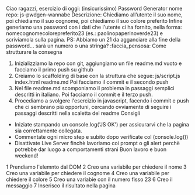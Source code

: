 Ciao ragazzi,
esercizio di oggi: (insicurissimo) Password Generator
nome repo: js-pwdgen-wannabe
Descrizione:
Chiediamo all’utente il suo nome,
poi chiediamo il suo cognome,
poi chiediamo il suo colore preferito
Infine generiamo una password con i dati che l'utente ci ha fornito, nella forma: nomecognomecolorepreferito23
(es.: paolinopaperinoverde23) e scriviamola sulla pagina.
PS: Abbiamo un 21 da agganciare alla fine della password... sarà un numero o una stringa? :faccia_pensosa:
Come strutturare la consegna
1. Inizializziamo la repo con git, aggiungiamo un file readme.md vuoto e facciamo il primo push su github
2. Creiamo lo scaffolding di base con la struttura che segue:
js/script.js
index.html
readme.md
Poi facciamo il commit e il secondo push
3. Nel file readme.md scomponiamo il problema in passaggi semplici descritti in italiano. Poi facciamo il commit e il terzo push.
4. Procediamo a svolgere l'esercizio in javascript,  facendo i commit e push che ci sembrano più opportuni, cercando ovviamente di seguire i passaggi descritti nella scaletta del readme
Consigli
- Iniziate stampando un console.log('JS OK') per assicurarvi che la pagina sia  correttamente collegata.
- Commentate ogni micro step e subito dopo verificate col (console.log())
- Disattivate Live Server finchè lavoriamo coi prompt o gli alert perchè potrebbe dar luogo a comportamenti strani
Buon lavoro e buon weekend! 




1 Prendiamo l'elemnto dal DOM
2 Creo una variabile per chiedere il nome
3 Creo una variabile per chiedere il cognome
4 Creo una variabile per chiedere il colore
5 Creo una variabie con il numero fisso 23
6 Creo il messaggio 
7 Inserisco il risultato nella pagina 